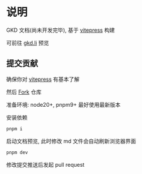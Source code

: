 # 说明

GKD 文档(尚未开发完毕), 基于 [vitepress](https://vitepress.dev/zh/) 构建

可前往 [gkd.li](https://gkd.li) 预览

## 提交贡献

确保你对 [vitepress](https://vitepress.dev/zh/) 有基本了解

然后 [Fork](https://github.com/gkd-kit/docs/fork) 仓库

准备环境: node20+, pnpm9+ 最好使用最新版本

安装依赖

```sh
pnpm i
```

启动文档预览, 此时修改 md 文件会自动刷新浏览器界面

```sh
pnpm dev
```

修改提交推送后发起 pull request
